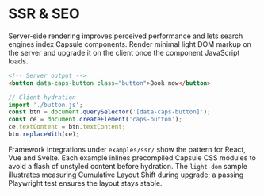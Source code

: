 # SSR & SEO

Server-side rendering improves perceived performance and lets search engines index
Capsule components. Render minimal light DOM markup on the server and upgrade it on the
client once the component JavaScript loads.

```html
<!-- Server output -->
<button data-caps-button class="button">Book now</button>
```

```js
// Client hydration
import './button.js';
const btn = document.querySelector('[data-caps-button]');
const ce = document.createElement('caps-button');
ce.textContent = btn.textContent;
btn.replaceWith(ce);
```

Framework integrations under `examples/ssr/` show the pattern for React, Vue and Svelte.
Each example inlines precompiled Capsule CSS modules to avoid a flash of unstyled
content before hydration. The `light-dom` sample illustrates measuring Cumulative Layout
Shift during upgrade; a passing Playwright test ensures the layout stays stable.
